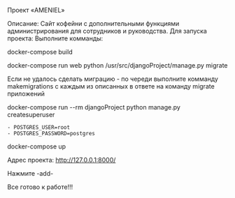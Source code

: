 Проект «AMENIEL»

Описание: Сайт кофейни с дополнительными функциями администрирования для сотрудников и руководства. 
Для запуска проекта:
Выполните комманды:

docker-compose build

docker-compose run web python /usr/src/djangoProject/manage.py migrate

Если не удалось сделать миграцию - по череди выполните комманду makemigrations с каждым из описанных в ответе на команду migrate приложений

docker-compose run --rm djangoProject python manage.py createsuperuser

	- POSTGRES_USER=root
	- POSTGRES_PASSWORD=postgres
	
docker-compose up

Адрес проекта:
http://127.0.0.1:8000/

Нажмите -add-

Все готово к работе!!!
